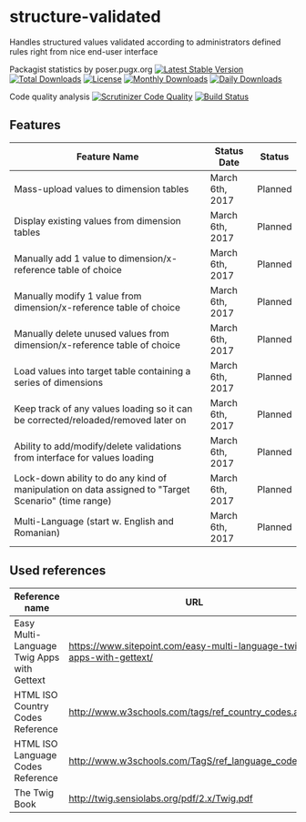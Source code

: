 structure-validated
=======

Handles structured values validated according to administrators defined rules right from nice end-user interface

Packagist statistics by poser.pugx.org
[![Latest Stable Version](https://poser.pugx.org/danielgp/structure-validated/v/stable)](https://packagist.org/packages/danielgp/salariu)
[![Total Downloads](https://poser.pugx.org/danielgp/structure-validated/downloads)](https://packagist.org/packages/danielgp/salariu)
[![License](https://poser.pugx.org/danielgp/structure-validated/license)](https://packagist.org/packages/danielgp/salariu)
[![Monthly Downloads](https://poser.pugx.org/danielgp/structure-validated/d/monthly)](https://packagist.org/packages/danielgp/salariu)
[![Daily Downloads](https://poser.pugx.org/danielgp/structure-validated/d/daily)](https://packagist.org/packages/danielgp/salariu)

Code quality analysis
[![Scrutinizer Code Quality](https://scrutinizer-ci.com/g/danielgp/structure-validated/badges/quality-score.png?b=master)](https://scrutinizer-ci.com/g/danielgp/structure-validated/?branch=master)
[![Build Status](https://scrutinizer-ci.com/g/danielgp/structure-validated/badges/build.png?b=master)](https://scrutinizer-ci.com/g/danielgp/structure-validated/build-status/master)

## Features

Feature Name | Status Date | Status
------------ | ----------- | ------
Mass-upload values to dimension tables | March 6th, 2017 | Planned
Display existing values from dimension tables | March 6th, 2017 | Planned
Manually add 1 value to dimension/x-reference table of choice | March 6th, 2017 | Planned
Manually modify 1 value from dimension/x-reference table of choice | March 6th, 2017 | Planned
Manually delete unused values from dimension/x-reference table of choice | March 6th, 2017 | Planned
Load values into target table containing a series of dimensions | March 6th, 2017 | Planned
Keep track of any values loading so it can be corrected/reloaded/removed later on | March 6th, 2017 | Planned
Ability to add/modify/delete validations from interface for values loading | March 6th, 2017 | Planned
Lock-down ability to do any kind of manipulation on data assigned to "Target Scenario" (time range) | March 6th, 2017 | Planned
Multi-Language (start w. English and Romanian) | March 6th, 2017 | Planned

## Used references

Reference name | URL
-------------- | ---
Easy Multi-Language Twig Apps with Gettext | https://www.sitepoint.com/easy-multi-language-twig-apps-with-gettext/
HTML ISO Country Codes Reference | http://www.w3schools.com/tags/ref_country_codes.asp
HTML ISO Language Codes Reference | http://www.w3schools.com/TagS/ref_language_codes.asp
The Twig Book | http://twig.sensiolabs.org/pdf/2.x/Twig.pdf
